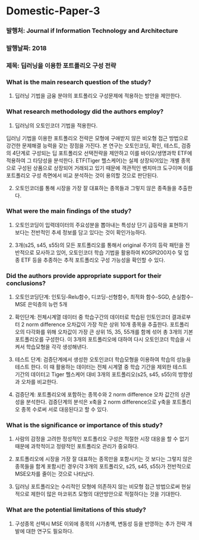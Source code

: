 # Domestic-Paper-3
### 발행처: Journal if Information Technology and Architecture
### 발행날짜: 2018
### 제목: 딥러닝을 이용한 포트폴리오 구성 전략

### What is the main research question of the study?
   
1) 딥러닝 기법을 금융 분야의 포트폴리오 구성문제에 적용하는 방안을 제안한다.
   
### What research methodology did the authors employ?
   
1) 딥러닝의 오토인코더 기법을 적용한다.

딥러닝 기법을 이용한 포트폴리오 전략은 모형에 구애받지 않은 비오형 접근 방법으로 강건한 문제해결 능력을 갖는 장점을 가진다. 본 연구는 오토인코딩, 확인, 테스트, 검증의 4단계로 구성되는 딥 포트폴리오 선택전략을 제안하고 이를 바이오/생명과학 ETF에 적용하여 그 타당성을 분석한다. ETF(Tiger 헬스케어)는 실제 상장되어있는 개별 종목으로 구성된 상품으로 상장되어 거래되고 있기 때문에 객관적인 벤치마크 도구이며 이를 포트폴리오 구성 측면에서 비교 분석하는 것이 용의할 것으로 판단된다.
   
2) 오토인코더를 통해 시장을 가장 잘 대표하는 종목들과 그렇지 않은 종족들을 추출한다. 
    
### What were the main findings of the study?

1) 오토인코딩이 입력데이터의 주요성분을 뽑아내는 특성상 단기 급등락을 표현하기 보다는 전반적인 추세 정보를 담고 있다는 것이 확인가능하다.

2)  3개(s25, s45, s55)의 모든 포트폴리오를 통해서 original 주가의 등락 패턴을 전반적으로 모사하고 있어, 오토인코더 학습 기법을 활용하여 KOSPI200지수 및 업종 ETF 등을 추종하는 추적 포트폴리오 구성 가능성을 확인할 수 있다.


### Did the authors provide appropriate support for their conclusions?

1) 오토인코딩단계: 인토딩-Relu함수, 디코딩-선형함수, 최적화 함수-SGD, 손실함수-MSE 은익층의 뉴런 5개

2) 확인단계: 전체시계열 데이터 중 학습구간의 데이터로 학습된 인토인코더 결과로부터 2 norm difference 오차값이 가장 작은 상위 10개 종목을 추출한다. 포트폴리오의 다각화를 위해 오차값이 가장 큰 상위 15, 35, 55개를 함께 섞어 총 3개의 기본 포트폴리오를 구성한다. 이 3개의 포트폴리오에 대하여 다시 오토인코더 학습을 시켜서 학습모형을 각각 생성해낸다.

3) 테스트 단계: 검증단계에서 생성한 오토인코더 학습모형을 이용하여 학습의 성능을 테스트 한다. 이 때 활용하는 데이터는 전체 시계열 중 학습 기간을 제외한 테스트 기간의 데이터고 Tiger 헬스케어 대비 3개의 포트폴리오(s25, s45, s55)의 방향성과 오차를 비교한다.

4) 검증단계: 포트폴리오에 포함하는 종목수와 2 norm difference 오차 값간의 상관성을 분석한다. 검증단계의 분석은 x축을 2 norm difference으로 y축을 포트폴리오 종목 수로써 서로 대응된다고 할 수 있다.


### What is the significance or importance of this study?

1) 사람의 감정을 고려한 정성적인 포트폴리오 구성은 적절한 시장 대응을 할 수 없기 때문에 과학적이고 정량적인 포트폴리오 관리가 중요하다.

2) 포트폴리오에 시장을 가장 잘 대표하는 종목만을 포함시키는 것 보다는 그렇지 않은 종목들을 함계 포함시킨 경우(각 3개의 포트폴리오, s25, s45, s55)가 전반적으로 MSE오차를 줄이는 것으로 나타났다.

3) 딥러닝 포트폴리오는 수리적인 모형에 의존하지 않는 비모형 접근 방법으로써 현실적으로 제한이 많은 마코위츠 모형의 대안방안으로 적절하다는 것을 기대한다.


### What are the potential limitations of this study?

1) 구성종목 선택시 MSE 이외에 종목의 시가총액, 변동성 등을 반영하는 추가 전략 개발에 대한 연구도 필요하다.
